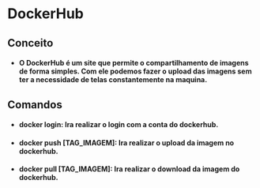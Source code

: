 # DockerHub

## Conceito

- #### O DockerHub é um site que permite o compartilhamento de imagens de forma simples. Com ele podemos fazer o upload das imagens sem ter a necessidade de telas constantemente na maquina. 

## Comandos

- #### **docker login**: Ira realizar o login com a conta do dockerhub.

- #### **docker push [TAG_IMAGEM]**: Ira realizar o upload da imagem no dockerhub.

- #### **docker pull [TAG_IMAGEM]**: Ira realizar o download da imagem do dockerhub.
